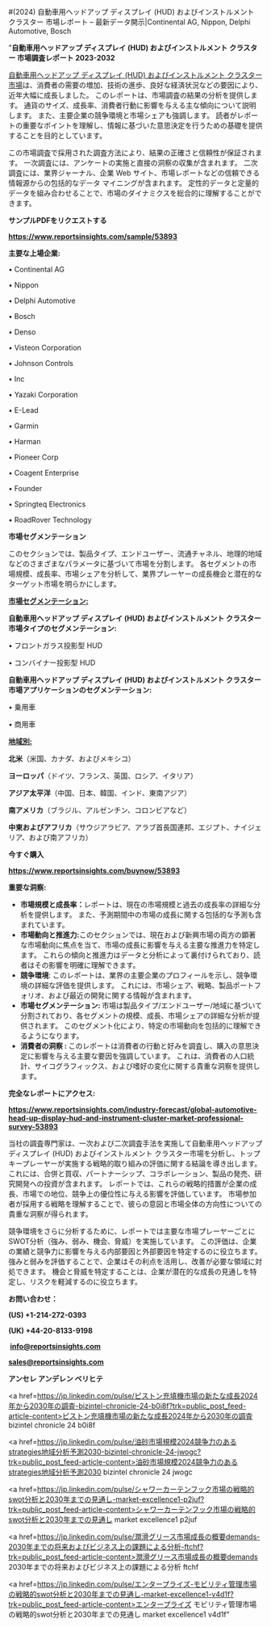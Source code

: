#(2024) 自動車用ヘッドアップ ディスプレイ (HUD) およびインストルメント クラスター 市場レポート – 最新データ開示|Continental AG, Nippon, Delphi Automotive, Bosch

"<strong>自動車用ヘッドアップ ディスプレイ (HUD) およびインストルメント クラスター 市場調査レポート 2023-2032</strong>

<a href=https://www.reportsinsights.com/sample/53893>自動車用ヘッドアップ ディスプレイ (HUD) およびインストルメント クラスター 市場</a>は、消費者の需要の増加、技術の進歩、良好な経済状況などの要因により、近年大幅に成長しました。 このレポートは、市場調査の結果の分析を提供します。 通貨のサイズ、成長率、消費者行動に影響を与える主な傾向について説明します。 また、主要企業の競争環境と市場シェアも強調します。 読者がレポートの重要なポイントを理解し、情報に基づいた意思決定を行うための基礎を提供することを目的としています。

この市場調査で採用された調査方法により、結果の正確さと信頼性が保証されます。 一次調査には、アンケートの実施と直接の洞察の収集が含まれます。 二次調査には、業界ジャーナル、企業 Web サイト、市場レポートなどの信頼できる情報源からの包括的なデータ マイニングが含まれます。 定性的データと定量的データを組み合わせることで、市場のダイナミクスを総合的に理解することができます。

<strong><b>サンプルPDFをリクエストする</b></strong>

<a href=https://www.reportsinsights.com/sample/53893><strong><u>https://www.reportsinsights.com/sample/53893</u></strong></a>

<strong>主要な上場企業:</strong>

• Continental AG

• Nippon

• Delphi Automotive

• Bosch

• Denso

• Visteon Corporation

• Johnson Controls

•  Inc

• Yazaki Corporation

• E-Lead

• Garmin

• Harman

• Pioneer Corp

• Coagent Enterprise

• Founder

• Springteq Electronics

• RoadRover Technology

<strong>市場セグメンテーション</strong>

このセクションでは、製品タイプ、エンドユーザー、流通チャネル、地理的地域などのさまざまなパラメータに基づいて市場を分割します。 各セグメントの市場規模、成長率、市場シェアを分析して、業界プレーヤーの成長機会と潜在的なターゲット市場を明らかにします。

<strong><u>市場セグメンテーション</u></strong><strong><u>:</u></strong>

<strong>自動車用ヘッドアップ ディスプレイ (HUD) およびインストルメント クラスター 市場タイプのセグメンテーション:</strong>

• フロントガラス投影型 HUD

• コンバイナー投影型 HUD

<strong>自動車用ヘッドアップ ディスプレイ (HUD) およびインストルメント クラスター 市場アプリケーションのセグメンテーション:</strong>

• 乗用車

• 商用車

<strong><u>地域別</u></strong><strong><u>:</u></strong>

<strong>北米</strong>（米国、カナダ、およびメキシコ）

<strong>ヨーロッパ</strong>（ドイツ、フランス、英国、ロシア、イタリア）

<strong>アジア太平洋</strong>（中国、日本、韓国、インド、東南アジア）

<strong>南アメリカ</strong>（ブラジル、アルゼンチン、コロンビアなど）

<strong>中東およびアフリカ</strong>（サウジアラビア、アラブ首長国連邦、エジプト、ナイジェリア、および南アフリカ）

<strong>今すぐ購入</strong>

<a href=https://www.reportsinsights.com/buynow/53893><strong><u>https://www.reportsinsights.com/buynow/53893</u></strong></a>

<strong>重要な洞察:</strong>
<ul>
  <li><strong>市場規模と成長率：</strong>レポートは、現在の市場規模と過去の成長率の詳細な分析を提供します。 また、予測期間中の市場の成長に関する包括的な予測も含まれています。</li>
  <li><strong>市場動向と推進力:</strong>このセクションでは、現在および新興市場の両方の顕著な市場動向に焦点を当て、市場の成長に影響を与える主要な推進力を特定します。 これらの傾向と推進力はデータと分析によって裏付けられており、読者はその影響を明確に理解できます。</li>
  <li><strong>競争環境</strong>: このレポートは、業界の主要企業のプロフィールを示し、競争環境の詳細な評価を提供します。 これには、市場シェア、戦略、製品ポートフォリオ、および最近の開発に関する情報が含まれます。</li>
  <li><strong>市場セグメンテーション: </strong>市場は製品タイプ/エンドユーザー/地域に基づいて分割されており、各セグメントの規模、成長、市場シェアの詳細な分析が提供されます。 このセグメント化により、特定の市場動向を包括的に理解できるようになります。</li>
  <li><strong>消費者の洞察 : </strong>このレポートは消費者の行動と好みを調査し、購入の意思決定に影響を与える主要な要因を強調しています。 これは、消費者の人口統計、サイコグラフィックス、および嗜好の変化に関する貴重な洞察を提供します。</li>
</ul>
<strong>完全なレポートにアクセス:</strong>

<a href=https://www.reportsinsights.com/industry-forecast/global-automotive-head-up-display-hud-and-instrument-cluster-market-professional-survey-53893><strong><u><b>https://www.reportsinsights.com/industry-forecast/global-automotive-head-up-display-hud-and-instrument-cluster-market-professional-survey-53893</b></u></strong></a>

当社の調査専門家は、一次および二次調査手法を実施して自動車用ヘッドアップ ディスプレイ (HUD) およびインストルメント クラスター市場を分析し、トップキープレーヤーが実施する戦略的取り組みの評価に関する結論を導き出します。 これには、合併と買収、パートナーシップ、コラボレーション、製品の発売、研究開発への投資が含まれます。 レポートでは、これらの戦略的措置が企業の成長、市場での地位、競争上の優位性に与える影響を評価しています。 市場参加者が採用する戦略を理解することで、彼らの意図と市場全体の方向性についての貴重な洞察が得られます。

競争環境をさらに分析するために、レポートでは主要な市場プレーヤーごとにSWOT分析（強み、弱み、機会、脅威）を実施しています。 この評価は、企業の業績と競争力に影響を与える内部要因と外部要因を特定するのに役立ちます。 強みと弱みを評価することで、企業はその利点を活用し、改善が必要な領域に対処できます。 機会と脅威を特定することは、企業が潜在的な成長の見通しを特定し、リスクを軽減するのに役立ちます。

<strong>お問い合わせ：</strong>

<strong>(US) +1-214-272-0393</strong>

<strong>(UK) +44-20-8133-9198</strong>

<strong> </strong><a href=info@reportsinsights.com><strong><u>info@reportsinsights.com</u></strong></a>

<a href=sales@reportsinsights.com><strong><u>sales@reportsinsights.com</u></strong></a>

<strong>アンセレ アンデレン ベリヒテ</strong>

<a href=https://jp.linkedin.com/pulse/ピストン充填機市場の新たな成長2024年から2030年の調査-bizintel-chronicle-24-b0i8f?trk=public_post_feed-article-content>ピストン充填機市場の新たな成長2024年から2030年の調査 bizintel chronicle 24 b0i8f</a>

<a href=https://jp.linkedin.com/pulse/油砂市場規模2024競争力のあるstrategies地域分析予測2030-bizintel-chronicle-24-jwogc?trk=public_post_feed-article-content>油砂市場規模2024競争力のあるstrategies地域分析予測2030 bizintel chronicle 24 jwogc</a>

<a href=https://jp.linkedin.com/pulse/シャワーカーテンフック市場の戦略的swot分析と2030年までの見通し-market-excellence1-p2juf?trk=public_post_feed-article-content>シャワーカーテンフック市場の戦略的swot分析と2030年までの見通し market excellence1 p2juf</a>

<a href=https://jp.linkedin.com/pulse/潤滑グリース市場成長の概要demands-2030年までの将来およびビジネス上の課題による分析-ftchf?trk=public_post_feed-article-content>潤滑グリース市場成長の概要demands 2030年までの将来およびビジネス上の課題による分析 ftchf</a>

<a href=https://jp.linkedin.com/pulse/エンタープライズ-モビリティ管理市場の戦略的swot分析と2030年までの見通し-market-excellence1-v4d1f?trk=public_post_feed-article-content>エンタープライズ モビリティ管理市場の戦略的swot分析と2030年までの見通し market excellence1 v4d1f</a>"
